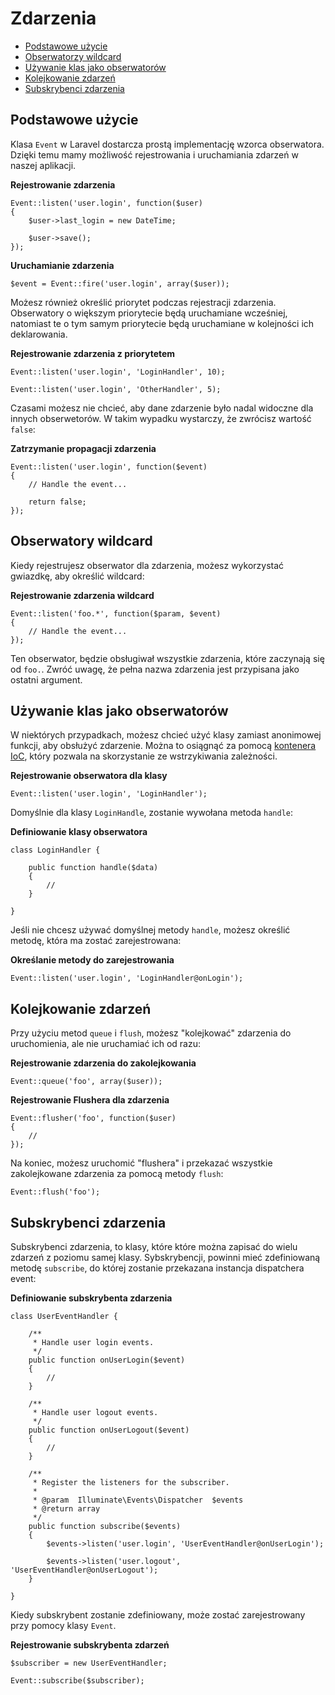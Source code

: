 # Zdarzenia

- [Podstawowe użycie](#basic-usage)
- [Obserwatorzy wildcard](#wildcard-listeners)
- [Używanie klas jako obserwatorów](#using-classes-as-listeners)
- [Kolejkowanie zdarzeń](#queued-events)
- [Subskrybenci zdarzenia](#event-subscribers)

<a name="basic-usage"></a>
## Podstawowe użycie

Klasa `Event` w Laravel dostarcza prostą implementację wzorca obserwatora. Dzięki temu mamy możliwość rejestrowania i uruchamiania zdarzeń w naszej aplikacji.

**Rejestrowanie zdarzenia**

	Event::listen('user.login', function($user)
	{
		$user->last_login = new DateTime;

		$user->save();
	});

**Uruchamianie zdarzenia**

	$event = Event::fire('user.login', array($user));

Możesz również określić priorytet podczas rejestracji zdarzenia. Obserwatory o większym priorytecie będą uruchamiane wcześniej, natomiast te o tym samym priorytecie będą uruchamiane w kolejności ich deklarowania.

**Rejestrowanie zdarzenia z priorytetem**

	Event::listen('user.login', 'LoginHandler', 10);

	Event::listen('user.login', 'OtherHandler', 5);

Czasami możesz nie chcieć, aby dane zdarzenie było nadal widoczne dla innych obserwetorów. W takim wypadku wystarczy, że zwrócisz wartość `false`:

**Zatrzymanie propagacji zdarzenia**

	Event::listen('user.login', function($event)
	{
		// Handle the event...

		return false;
	});

<a name="wildcard-listeners"></a>
## Obserwatory wildcard

Kiedy rejestrujesz obserwator dla zdarzenia, możesz wykorzystać gwiazdkę, aby określić wildcard:

**Rejestrowanie zdarzenia wildcard**

	Event::listen('foo.*', function($param, $event)
	{
		// Handle the event...
	});

Ten obserwator, będzie obsługiwał wszystkie zdarzenia, które zaczynają się od `foo.`. Zwróć uwagę, że pełna nazwa zdarzenia jest przypisana jako ostatni argument.

<a name="using-classes-as-listeners"></a>
## Używanie klas jako obserwatorów

W niektórych przypadkach, możesz chcieć użyć klasy zamiast anonimowej funkcji, aby obsłużyć zdarzenie. Można to osiągnąć za pomocą [kontenera IoC](/ioc), który pozwala na skorzystanie ze wstrzykiwania zależności.

**Rejestrowanie obserwatora dla klasy**

	Event::listen('user.login', 'LoginHandler');

Domyślnie dla klasy `LoginHandle`, zostanie wywołana metoda `handle`:

**Definiowanie klasy obserwatora**

	class LoginHandler {

		public function handle($data)
		{
			//
		}

	}

Jeśli nie chcesz używać domyślnej metody `handle`, możesz określić metodę, która ma zostać zarejestrowana:

**Określanie metody do zarejestrowania**

	Event::listen('user.login', 'LoginHandler@onLogin');

<a name="queued-events"></a>
## Kolejkowanie zdarzeń

Przy użyciu metod `queue` i `flush`, możesz "kolejkować" zdarzenia do uruchomienia, ale nie uruchamiać ich od razu:

**Rejestrowanie zdarzenia do zakolejkowania**

	Event::queue('foo', array($user));

**Rejestrowanie Flushera dla zdarzenia**

	Event::flusher('foo', function($user)
	{
		//
	});

Na koniec, możesz uruchomić "flushera" i przekazać wszystkie zakolejkowane zdarzenia za pomocą metody `flush`:

	Event::flush('foo');

<a name="event-subscribers"></a>
## Subskrybenci zdarzenia

Subskrybenci zdarzenia, to klasy, które które można zapisać do wielu zdarzeń z poziomu samej klasy. Sybskrybencji, powinni mieć zdefiniowaną metodę `subscribe`, do której zostanie przekazana instancja dispatchera event:

**Definiowanie subskrybenta zdarzenia**

	class UserEventHandler {

		/**
		 * Handle user login events.
		 */
		public function onUserLogin($event)
		{
			//
		}

		/**
		 * Handle user logout events.
		 */
		public function onUserLogout($event)
		{
			//
		}

		/**
		 * Register the listeners for the subscriber.
		 *
		 * @param  Illuminate\Events\Dispatcher  $events
		 * @return array
		 */
		public function subscribe($events)
		{
			$events->listen('user.login', 'UserEventHandler@onUserLogin');

			$events->listen('user.logout', 'UserEventHandler@onUserLogout');
		}

	}

Kiedy subskrybent zostanie zdefiniowany, może zostać zarejestrowany przy pomocy klasy `Event`.

**Rejestrowanie subskrybenta zdarzeń**

	$subscriber = new UserEventHandler;

	Event::subscribe($subscriber);
